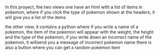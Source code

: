 In this proyect, the two views one have an html with a list of items in pokemon, where if you click the type of pokemon shown at the headers, it will give you a list of the items 

the other view, it contains a python where if you write a name of a pokemon, the item of the pokemon will appear with the weight, the height and the type of the pokemon, if you write down an incorrect name of the pokemon, it willsend you a message of incorrect pokemon name
there is also a button where you can get a random pokemon item
